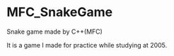 # MFC_SnakeGame
Snake game made by C++(MFC)

It is a game I made for practice while studying at 2005.
